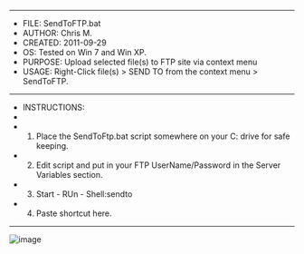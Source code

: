 **************************************************************************************
* FILE:         SendToFTP.bat
* AUTHOR:       Chris M.
* CREATED:      2011-09-29
* OS:	         Tested on Win 7 and Win XP.
* PURPOSE:      Upload selected file(s) to FTP site via context menu
* USAGE:        Right-Click file(s) > SEND TO from the context menu > SendToFTP.
**************************************************************************************
* INSTRUCTIONS:
*
* 1. Place the SendToFtp.bat script somewhere on your C: drive for safe keeping.
* 2. Edit script and put in your FTP UserName/Password in the Server Variables section.
* 3. Start - RUn - Shell:sendto
* 4. Paste shortcut here.
 **************************************************************************************

![image](https://github.com/user-attachments/assets/51d56719-70cf-46d6-ac24-8b6504787b05)

